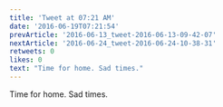 ```yaml
---
title: 'Tweet at 07:21 AM'
date: '2016-06-19T07:21:54'
prevArticle: '2016-06-13_tweet-2016-06-13-09-42-07'
nextArticle: '2016-06-24_tweet-2016-06-24-10-38-31'
retweets: 0
likes: 0
text: "Time for home. Sad times."
---
```

Time for home. Sad times.